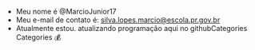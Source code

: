 -  Meu nome é @MarcioJunior17
-  Meu e-mail de contato é: silva.lopes.marcio@escola.pr.gov.br
- Atualmente estou. atualizando programação aqui no githubCategories
Categories
💰


